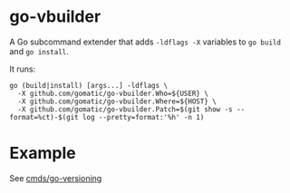 # go-vbuilder

A Go subcommand extender that adds `-ldflags -X` variables to
`go build` and `go install`.

It runs:

	go (build|install) [args...] -ldflags \
	  -X github.com/gomatic/go-vbuilder.Who=${USER} \
	  -X github.com/gomatic/go-vbuilder.Where=${HOST} \
	  -X github.com/gomatic/go-vbuilder.Patch=$(git show -s --format=%ct)-$(git log --pretty=format:'%h' -n 1)

# Example

See [cmds/go-versioning](cmds/go-versioning/main.go)
